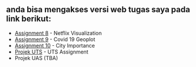 ## anda bisa mengakses versi web tugas saya pada link berikut:

-   [Assignment 8](https://alifadwitiyap.github.io/VisualDataProject/assignmentTopic8/) - Netflix Visualization 
-   [Assignment 9](https://alifadwitiyap.github.io/VisualDataProject/assignmentTopic9/) - Covid 19 Geoplot
-   [Assignment 10](https://alifadwitiyap.github.io/VisualDataProject/assignmentTopic10/) - City Importance
-   [Projek UTS](https://alifadwitiyap.github.io/VisualDataProject/UTS/) - UTS Assignment
-   Projek UAS (TBA)
